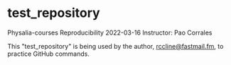 # test_repository
Physalia-courses Reproducibility 2022-03-16
Instructor:  Pao Corrales  

This "test_repository" is being used by the author, rccline@fastmail.fm, to practice GitHub commands.


